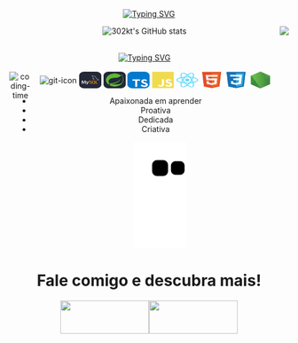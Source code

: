 <div align=center>
<a href="https://git.io/typing-svg"><img src="https://readme-typing-svg.herokuapp.com?font=Cabin&size=34&pause=1000&color=A041DAD7&background=1700FF00&center=true&vCenter=true&width=435&lines=Ol%C3%A1+eu+sou+a+Katarina!;%C3%89+um+prazer+te+ter+aqui+%3A)" alt="Typing SVG" /></a>
  <div>
  
  <div>
  
  ![302kt's GitHub stats](https://github-readme-stats.vercel.app/api?username=302kt&show_icons=true&theme=synthwave)
  <img align="right" height="180em" src="https://github-readme-stats.vercel.app/api/top-langs/?username=302kt&layout=compact&langs_count=16&theme=synthwave"/>
</div>
<br>
<div>
 <a href="https://git.io/typing-svg"><img src="https://readme-typing-svg.herokuapp.com?font=Cabin&size=28&pause=10000000000000&color=A041DAD7&background=1700FF00&center=true&vCenter=true&width=435&lines=Conhe%C3%A7a+as+t%C3%A9cnologias+que+domino%3A" alt="Typing SVG" /></a>
 </div> 
<div  align="center"> 
  <div style="display: inline_block"><br>
    <img align="left" height="250" alt="coding-time" src="code.gif"
      <img align="center" height="30" width="40" alt="java-icon"  src="https://raw.githubusercontent.com/jmnote/z-icons/master/svg/java.svg">
      <img align="center" height="30" width="40" alt="git-icon"  src="https://raw.githubusercontent.com/jmnote/z-icons/master/svg/git.svg">
      <img align="center" height="30" width="40" alt="mysql-icon"  src="https://github.com/tandpfun/skill-icons/raw/main/icons/MySQL-Dark.svg">
      <img align="center" height="30" width="40" alt="spring-icon"  src="https://github.com/tandpfun/skill-icons/raw/main/icons/Spring-Dark.svg">
     <img align="center" height="30" width="40" alt="ts-icon"  src="https://github.com/tandpfun/skill-icons/raw/main/icons/TypeScript.svg">
    <img align="center" height="30" width="40" alt="js-icon"  src="https://raw.githubusercontent.com/devicons/devicon/master/icons/javascript/javascript-plain.svg">
    <img align="center" height="30" width="40" alt="react-icon" src="https://raw.githubusercontent.com/devicons/devicon/master/icons/react/react-original.svg">
    <img align="center" height="30" width="40" alt="html-icon" src="https://raw.githubusercontent.com/devicons/devicon/master/icons/html5/html5-original.svg">
    <img align="center" height="30" width="40" alt="css-icon" src="https://raw.githubusercontent.com/devicons/devicon/master/icons/css3/css3-original.svg">
    <img align="center" height="30" width="40" alt="nodejs-icon" src="https://raw.githubusercontent.com/devicons/devicon/master/icons/nodejs/nodejs-original.svg">
   </div>
    <p>
    
    
- Apaixonada em aprender
- Proativa
- Dedicada
- Criativa

      
![snake gif](https://github.com/302kt/302kt/blob/output/github-contribution-grid-snake.svg)
     
<div  align="center">
  <h1 align="center">Fale comigo e descubra mais!</h1>
  <a href = "mailto:kpf.freire@gmail.com"><img src="https://img.shields.io/badge/-Gmail-%23333?style=for-the-badge&logo=gmail&logoColor=white" width="160" height="60" target="_blank" href="https://www.linkedin.com/in/katarina-pereira-freire-30080b181/" target="_blank"><img src="https://img.shields.io/badge/-LinkedIn-%230077B5?style=for-the-badge&logo=linkedin&logoColor=white" width="160" height="60" target="_blank" /a>
  </div>
